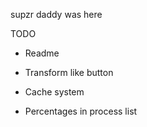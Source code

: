 supzr daddy was here


TODO

- Readme
- Transform like button

- Cache system

- Percentages in process list